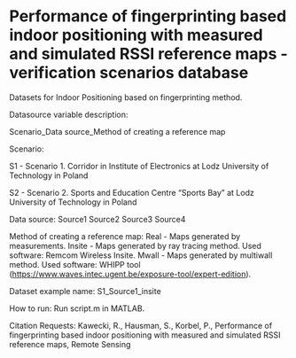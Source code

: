 # Performance of fingerprinting based indoor positioning with measured and simulated RSSI reference maps - verification scenarios database
Datasets for Indoor Positioning based on fingerprinting method.

Datasource variable description:

Scenario_Data source_Method of creating a reference map 

Scenario:

S1 - Scenario 1. Corridor in Institute of Electronics at Lodz University of Technology in Poland

S2 - Scenario 2. Sports and Education Centre “Sports Bay” at Lodz University of Technology in Poland

Data source:
Source1
Source2
Source3
Source4

Method of creating a reference map:
Real   - Maps generated by measurements.
Insite - Maps generated by ray tracing method. Used software: Remcom Wireless Insite.
Mwall  - Maps generated by multiwall method. Used software: WHIPP tool (https://www.waves.intec.ugent.be/exposure-tool/expert-edition).

Dataset example name:
S1_Source1_insite

How to run:
Run script.m in MATLAB.

Citation Requests:
Kawecki, R., Hausman, S., Korbel, P., Performance of fingerprinting based indoor positioning with measured and simulated RSSI reference maps, Remote Sensing
